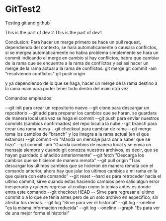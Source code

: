 # GitTest2
Testing git and github

This is the part of dev 2
This is the part of dev1


Conclusion:
Para hacer un merge primero se hace un pull request, dependiendo del contexto, se hara automaticamente o causara conflictos, si se mergea automaticamente no habra problema
simplemente se hara un commit indicando el merge
en cambio si hay conflictos, habra que cambiar de la rama que se encuentre a la rama de conflictos
y asi asi hacer un merge de la rama actual a la rama de conflictos:
git merge <rama actual> <rama destino>
git commit -am "resolviendo conflictos"
git push origin <rama destino>

y ya dependiendo de lo que se haga, hacer un merge de la rama destino a la rama main para poder tener
todo dentro del main otra vez

Comandos empleados:

--git init para crear un repositorio nuevo
--git clone para descargar un repositorio
--git add para preparar los cambios que se haran, se guardara de manera local una vez se haga el commit
--git push para enviar nuestros commits (cambios confirmados) del repo local a la nube
--git branch <name> para crear una rama nueva
--git checkout <branchName> para cambiar de rama
--git merge <branch> toma los cambios de "branch" y los integra a la rama actual (en el que estamos)
--git commit -m "Manda un mensaje para dar a saber que se hizo"
--git commit -am "Guarda cambios de manera local y se envia un mensaje siempre y cuando git conozca nuestros archivos, es decir, que se hayan guardado o añadido anteriormente"
--git fetch "Descarga los cambios que se hicieron de manera remota"
--git pull origin <branch> "Tras descargar los ultimos cambios que se hicieron de manera remota con el comando anterior, ahora hay que jalar los ultimos cambios a mi rama en la que quiera con este comando"
--git reset --hard es para retroceder hacia el ultimo commit, sirve cuando estas haciendo cambios pero salio algun error inesperado y quieres regresar al codigo como lo tenias antes,es donde entra este comando
--git checkout HEAD -- <file> Sirve para regresar al ultimo commit o a lo que se tenia antes pero de un solo archivo en especifico, sin afectar los demas.
--git log "Sirve para ver el historial"
--git log --oneline "es la misma informacion reducida"
--git log --oneline --graph "Es para ver de una mejor forma el historial"